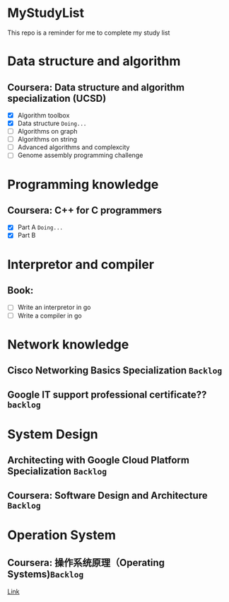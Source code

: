 # MyStudyList 
This repo is a reminder for me to complete my study list

# Data structure and algorithm

## Coursera: Data structure and algorithm specialization (UCSD)
  - [x] Algorithm toolbox
  - [x] Data structure `Doing...`
  - [ ] Algorithms on graph
  - [ ] Algorithms on string
  - [ ] Advanced algorithms and complexcity
  - [ ] Genome assembly programming challenge 

# Programming knowledge

## Coursera: C++ for C programmers

  - [x] Part A `Doing...`
  - [x] Part B

# Interpretor and compiler

## Book: 

  - [ ] Write an interpretor in go
  - [ ] Write a compiler in go
  
# Network knowledge

## Cisco Networking Basics Specialization `Backlog`

## Google IT support professional certificate?? `backlog`

# System Design

## Architecting with Google Cloud Platform Specialization `Backlog`

## Coursera: Software Design and Architecture `Backlog`

# Operation System

## Coursera: 操作系统原理（Operating Systems)`Backlog`
  [Link](https://www.coursera.org/learn/os-pku)

